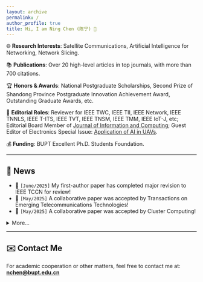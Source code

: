 ```yaml
---
layout: archive
permalink: /
author_profile: true
title: Hi, I am Ning Chen (陈宁) 🌟
---
```


🌐 **Research Interests**: Satellite Communications, Artificial Intelligence for Networking, Network Slicing.

📚 **Publications**: Over 20 high-level articles in top journals, with more than 700 citations.

🏆 **Honors & Awards**: National Postgraduate Scholarships, Second Prize of Shandong Province Postgraduate Innovation Achievement Award, Outstanding Graduate Awards, etc.

📝 **Editorial Roles**: Reviewer for IEEE TWC, IEEE TII, IEEE Network, IEEE TNNLS, IEEE T-ITS, IEEE TVT, IEEE TNSM, IEEE TMM, IEEE IoT-J, etc; Editorial Board Member of [Journal of Information and Computing](https://www.hkstmpress.com/journals/JIC/); Guest Editor of Electronics Special Issue: [Application of AI in UAVs](https://www.mdpi.com/journal/electronics/special_issues/FW7A5WF45P).

💰 **Funding**: BUPT Excellent Ph.D. Students Foundation.

---

## 📰 News

- 📅 `[June/2025]` My first-author paper has completed major revision to IEEE TCCN for review!
- 📅 `[May/2025]` A collaborative paper was accepted by Transactions on Emerging Telecommunications Technologies!
- 📅 `[May/2025]` A collaborative paper was accepted by Cluster Computing!

<details>
<summary>More...</summary>
<div markdown="1">
  
- 📅 `[April/2025]` My first-author paper has completed major revision and resubmitted to IEEE TWC for review!
- 📅 `[April/2025]` My first-author paper was submitted to IEEE TWC for review!
- 📅 `[March/2025]` Guest Editor of Electronics Special Issue "[**Application of AI in UAVs**](https://www.mdpi.com/journal/electronics/special_issues/FW7A5WF45P)"
- 📅 `[March/2025]` My first-author paper received a major revision decision from IEEE TWC!
- 📅 `[January/2025]` A collaborative paper was accepted by Sensors!
- 📅 `[December/2024]` My first-author paper was submitted to IEEE TCCN for review!
- 📅 `[December/2024]` My paper was accepted by IEEE IoT-J!
- 📅 `[November/2024]` A collaborative paper was submitted to IEEE TNSE!
- 📅 `[September/2024]` A collaborative paper was accepted by IEEE TNSM!
- 📅 `[September/2024]` My first-author paper was submitted to IEEE TWC for review!
- 📅 `[August/2024]` A collaborative paper was accepted by Automated Software Engineering!
- 📅 `[July/2024]` My paper was accepted by IEEE COMST!
- 📅 `[June/2024]` A collaborative paper was accepted by China Communications!
- 📅 `[May/2024]` I received funding for BUPT Excellent Ph.D. Students Foundation!
- 📅 `[January/2024]` My paper was accepted by IEEE Network!
- 📅 `[January/2024]` My paper was accepted by IEEE TII!
- 
</div>
</details>

---

## ✉️ Contact Me

For academic cooperation or other matters, feel free to contact me at: <a href="mailto:nchen@bupt.edu.cn"><font color="red"><b>nchen@bupt.edu.cn</b></font></a>

